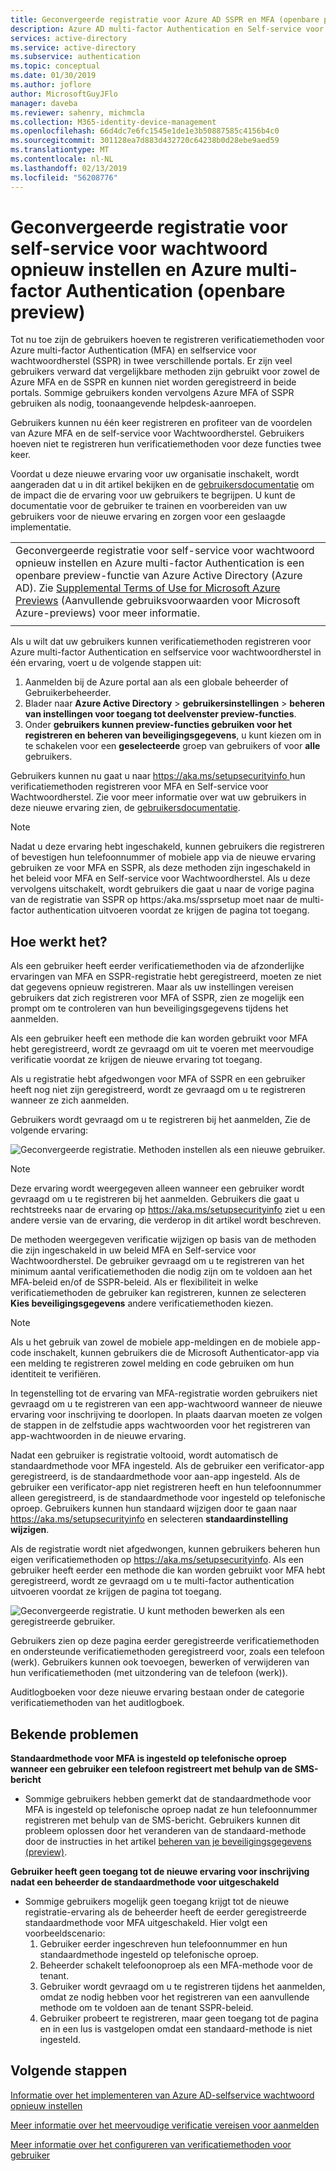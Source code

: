 ```yaml
---
title: Geconvergeerde registratie voor Azure AD SSPR en MFA (openbare preview)
description: Azure AD multi-factor Authentication en Self-service voor wachtwoord opnieuw instellen van inschrijving (openbare preview)
services: active-directory
ms.service: active-directory
ms.subservice: authentication
ms.topic: conceptual
ms.date: 01/30/2019
ms.author: joflore
author: MicrosoftGuyJFlo
manager: daveba
ms.reviewer: sahenry, michmcla
ms.collection: M365-identity-device-management
ms.openlocfilehash: 66d4dc7e6fc1545e1de1e3b50887585c4156b4c0
ms.sourcegitcommit: 301128ea7d883d432720c64238b0d28ebe9aed59
ms.translationtype: MT
ms.contentlocale: nl-NL
ms.lasthandoff: 02/13/2019
ms.locfileid: "56208776"
---
```

# <a name="converged-registration-for-self-service-password-reset-and-azure-multi-factor-authentication-public-preview"></a>Geconvergeerde registratie voor self-service voor wachtwoord opnieuw instellen en Azure multi-factor Authentication (openbare preview)

Tot nu toe zijn de gebruikers hoeven te registreren verificatiemethoden voor Azure multi-factor Authentication (MFA) en selfservice voor wachtwoordherstel (SSPR) in twee verschillende portals. Er zijn veel gebruikers verward dat vergelijkbare methoden zijn gebruikt voor zowel de Azure MFA en de SSPR en kunnen niet worden geregistreerd in beide portals. Sommige gebruikers konden vervolgens Azure MFA of SSPR gebruiken als nodig, toonaangevende helpdesk-aanroepen. 

Gebruikers kunnen nu één keer registreren en profiteer van de voordelen van Azure MFA en de self-service voor Wachtwoordherstel. Gebruikers hoeven niet te registreren hun verificatiemethoden voor deze functies twee keer.  

Voordat u deze nieuwe ervaring voor uw organisatie inschakelt, wordt aangeraden dat u in dit artikel bekijken en de [gebruikersdocumentatie](https://aka.ms/securityinfoguide) om de impact die de ervaring voor uw gebruikers te begrijpen. U kunt de documentatie voor de gebruiker te trainen en voorbereiden van uw gebruikers voor de nieuwe ervaring en zorgen voor een geslaagde implementatie.

|     |
| --- |
| Geconvergeerde registratie voor self-service voor wachtwoord opnieuw instellen en Azure multi-factor Authentication is een openbare preview-functie van Azure Active Directory (Azure AD). Zie [Supplemental Terms of Use for Microsoft Azure Previews](https://azure.microsoft.com/support/legal/preview-supplemental-terms/) (Aanvullende gebruiksvoorwaarden voor Microsoft Azure-previews) voor meer informatie.|
|     |

Als u wilt dat uw gebruikers kunnen verificatiemethoden registreren voor Azure multi-factor Authentication en selfservice voor wachtwoordherstel in één ervaring, voert u de volgende stappen uit:

1. Aanmelden bij de Azure portal aan als een globale beheerder of Gebruikerbeheerder.
2. Blader naar **Azure Active Directory** > **gebruikersinstellingen** > **beheren van instellingen voor toegang tot deelvenster preview-functies**.
3. Onder **gebruikers kunnen preview-functies gebruiken voor het registreren en beheren van beveiligingsgegevens**, u kunt kiezen om in te schakelen voor een **geselecteerde** groep van gebruikers of voor **alle** gebruikers.

Gebruikers kunnen nu gaat u naar [ https://aka.ms/setupsecurityinfo ](https://aka.ms/setupsecurityinfo) hun verificatiemethoden registreren voor MFA en Self-service voor Wachtwoordherstel. Zie voor meer informatie over wat uw gebruikers in deze nieuwe ervaring zien, de [gebruikersdocumentatie](https://aka.ms/securityinfoguide).  

> [!NOTE]
> Nadat u deze ervaring hebt ingeschakeld, kunnen gebruikers die registreren of bevestigen hun telefoonnummer of mobiele app via de nieuwe ervaring gebruiken ze voor MFA en SSPR, als deze methoden zijn ingeschakeld in het beleid voor MFA en Self-service voor Wachtwoordherstel. Als u deze vervolgens uitschakelt, wordt gebruikers die gaat u naar de vorige pagina van de registratie van SSPR op https:/aka.ms/ssprsetup moet naar de multi-factor authentication uitvoeren voordat ze krijgen de pagina tot toegang.  

## <a name="how-it-works"></a>Hoe werkt het?

Als een gebruiker heeft eerder verificatiemethoden via de afzonderlijke ervaringen van MFA en SSPR-registratie hebt geregistreerd, moeten ze niet dat gegevens opnieuw registreren. Maar als uw instellingen vereisen gebruikers dat zich registreren voor MFA of SSPR, zien ze mogelijk een prompt om te controleren van hun beveiligingsgegevens tijdens het aanmelden.

Als een gebruiker heeft een methode die kan worden gebruikt voor MFA hebt geregistreerd, wordt ze gevraagd om uit te voeren met meervoudige verificatie voordat ze krijgen de nieuwe ervaring tot toegang.

Als u registratie hebt afgedwongen voor MFA of SSPR en een gebruiker heeft nog niet zijn geregistreerd, wordt ze gevraagd om u te registreren wanneer ze zich aanmelden.

Gebruikers wordt gevraagd om u te registreren bij het aanmelden, Zie de volgende ervaring:

![Geconvergeerde registratie. Methoden instellen als een nieuwe gebruiker.](./media/concept-registration-mfa-sspr-converged/concept-registration-add-methods.png)

> [!NOTE]
> Deze ervaring wordt weergegeven alleen wanneer een gebruiker wordt gevraagd om u te registreren bij het aanmelden. Gebruikers die gaat u rechtstreeks naar de ervaring op https://aka.ms/setupsecurityinfo ziet u een andere versie van de ervaring, die verderop in dit artikel wordt beschreven.

De methoden weergegeven verificatie wijzigen op basis van de methoden die zijn ingeschakeld in uw beleid MFA en Self-service voor Wachtwoordherstel. De gebruiker gevraagd om u te registreren van het minimum aantal verificatiemethoden die nodig zijn om te voldoen aan het MFA-beleid en/of de SSPR-beleid. Als er flexibiliteit in welke verificatiemethoden de gebruiker kan registreren, kunnen ze selecteren **Kies beveiligingsgegevens** andere verificatiemethoden kiezen.  

> [!NOTE]
> Als u het gebruik van zowel de mobiele app-meldingen en de mobiele app-code inschakelt, kunnen gebruikers die de Microsoft Authenticator-app via een melding te registreren zowel melding en code gebruiken om hun identiteit te verifiëren.

In tegenstelling tot de ervaring van MFA-registratie worden gebruikers niet gevraagd om u te registreren van een app-wachtwoord wanneer de nieuwe ervaring voor inschrijving te doorlopen. In plaats daarvan moeten ze volgen de stappen in de zelfstudie apps wachtwoorden voor het registreren van app-wachtwoorden in de nieuwe ervaring.  

Nadat een gebruiker is registratie voltooid, wordt automatisch de standaardmethode voor MFA ingesteld. Als de gebruiker een verificator-app geregistreerd, is de standaardmethode voor aan-app ingesteld. Als de gebruiker een verificator-app niet registreren heeft en hun telefoonnummer alleen geregistreerd, is de standaardmethode voor ingesteld op telefonische oproep. Gebruikers kunnen hun standaard wijzigen door te gaan naar https://aka.ms/setupsecurityinfo en selecteren **standaardinstelling wijzigen**.  

Als de registratie wordt niet afgedwongen, kunnen gebruikers beheren hun eigen verificatiemethoden op https://aka.ms/setupsecurityinfo. Als een gebruiker heeft eerder een methode die kan worden gebruikt voor MFA hebt geregistreerd, wordt ze gevraagd om u te multi-factor authentication uitvoeren voordat ze krijgen de pagina tot toegang.  

![Geconvergeerde registratie. U kunt methoden bewerken als een geregistreerde gebruiker.](./media/concept-registration-mfa-sspr-converged/concept-registration-edit-methods.png)

Gebruikers zien op deze pagina eerder geregistreerde verificatiemethoden en ondersteunde verificatiemethoden geregistreerd voor, zoals een telefoon (werk). Gebruikers kunnen ook toevoegen, bewerken of verwijderen van hun verificatiemethoden (met uitzondering van de telefoon (werk)).  

Auditlogboeken voor deze nieuwe ervaring bestaan onder de categorie verificatiemethoden van het auditlogboek.  

## <a name="known-issues"></a>Bekende problemen

**Standaardmethode voor MFA is ingesteld op telefonische oproep wanneer een gebruiker een telefoon registreert met behulp van de SMS-bericht**

   * Sommige gebruikers hebben gemerkt dat de standaardmethode voor MFA is ingesteld op telefonische oproep nadat ze hun telefoonnummer registreren met behulp van de SMS-bericht. Gebruikers kunnen dit probleem oplossen door het veranderen van de standaard-methode door de instructies in het artikel [beheren van je beveiligingsgegevens (preview)](../user-help/security-info-manage-settings.md#change-your-info).

**Gebruiker heeft geen toegang tot de nieuwe ervaring voor inschrijving nadat een beheerder de standaardmethode voor uitgeschakeld**

   * Sommige gebruikers mogelijk geen toegang krijgt tot de nieuwe registratie-ervaring als de beheerder heeft de eerder geregistreerde standaardmethode voor MFA uitgeschakeld. Hier volgt een voorbeeldscenario:
      1. Gebruiker eerder ingeschreven hun telefoonnummer en hun standaardmethode ingesteld op telefonische oproep.
      2. Beheerder schakelt telefoonoproep als een MFA-methode voor de tenant.
      3. Gebruiker wordt gevraagd om u te registreren tijdens het aanmelden, omdat ze nodig hebben voor het registreren van een aanvullende methode om te voldoen aan de tenant SSPR-beleid.
      4. Gebruiker probeert te registreren, maar geen toegang tot de pagina en in een lus is vastgelopen omdat een standaard-methode is niet ingesteld.

## <a name="next-steps"></a>Volgende stappen

[Informatie over het implementeren van Azure AD-selfservice wachtwoord opnieuw instellen](howto-sspr-deployment.md)

[Meer informatie over het meervoudige verificatie vereisen voor aanmelden](howto-mfa-getstarted.md)

[Meer informatie over het configureren van verificatiemethoden voor gebruiker](https://aka.ms/securityinfoguide)
